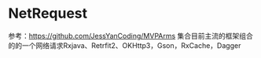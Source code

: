 # NetRequest
参考：https://github.com/JessYanCoding/MVPArms
集合目前主流的框架组合的的一个网络请求Rxjava、Retrfit2、OKHttp3，Gson，RxCache，Dagger
